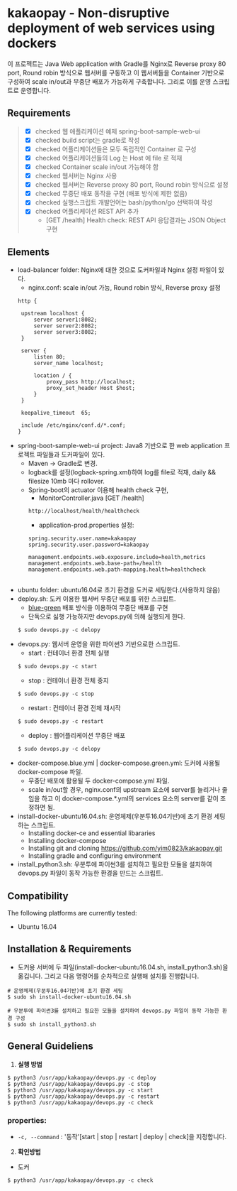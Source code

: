 # kakaopay - Non-disruptive deployment of web services using dockers
이 프로젝트는 Java Web application with Gradle를 Nginx로 Reverse proxy 80 port, Round robin 방식으로 웹서버를 구동하고 이 웹서버들을 Container 기반으로 구성하여 scale in/out과 무중단 배포가 가능하게 구축합니다. 그리로 이를 운영 스크립트로 운영합니다.

## Requirements
> * [x] checked 웹 애플리케이션 예제 spring-boot-sample-web-ui
> * [x] checked build script는 gradle로 작성
> * [x] checked 어플리케이션들은 모두 독립적인 Container 로 구성
> * [x] checked 어플리케이션들의 Log 는 Host 에 file 로 적재
> * [x] checked Container scale in/out 가능해야 함
> * [x] checked 웹서버는 Nginx 사용
> * [x] checked 웹서버는 Reverse proxy 80 port, Round robin 방식으로 설정
> * [x] checked 무중단 배포 동작을 구현 (배포 방식에 제한 없음)
> * [x] checked 실행스크립트 개발언어는 bash/python/go 선택하여 작성
> * [x] checked 어플리케이션 REST API 추가
>   - [GET /health] Health check: REST API 응답결과는 JSON Object 구현

## Elements
 - load-balancer folder: Nginx에 대한 것으로 도커파일과 Nginx 설정 파일이 있다.
   - nginx.conf: scale in/out 가능, Round robin 방식, Reverse proxy 설정 
   ```
   http {

    upstream localhost {
        server server1:8082;
        server server2:8082;
        server server3:8082;
    }

    server {
        listen 80;
        server_name localhost;

        location / {
            proxy_pass http://localhost;
            proxy_set_header Host $host;
        }
    }
 
    keepalive_timeout  65;
 
    include /etc/nginx/conf.d/*.conf;
   }
   ```
 - spring-boot-sample-web-ui project: Java8 기반으로 한 web application 프로젝트 파일들과 도커파일이 있다.
   - Maven -> Gradle로 변경.
   - logback를 설정(logback-spring.xml)하여 log를 file로 적재, daily && filesize 10mb 마다 rollover.
   - Spring-boot의 actuator 이용해 health check 구현, 
     - MonitorController.java [GET /health] 
     ```
     http://localhost/health/healthcheck
     ```
     - application-prod.properties 설정:
     ```
     spring.security.user.name=kakaopay
     spring.security.user.password=kakaopay
     
     management.endpoints.web.exposure.include=health,metrics
     management.endpoints.web.base-path=/health
     management.endpoints.web.path-mapping.health=healthcheck
    ```
 - ubuntu folder: ubuntu16.04로 초기 환경을 도커로 세팅한다.(사용하지 않음)
 - deploy.sh: 도커 이용한 웹서버 무중단 배포를 위한 스크립트.
   - [blue-green](https://subicura.com/2016/06/07/zero-downtime-docker-deployment.html, "BlueGreenDeployment") 배포 방식을 이용하여 무중단 배포를 구현
   - 단독으로 싫행 가능하지만 devops.py에 의해 실행되게 한다.
   ```
   $ sudo devops.py -c delopy
   ```
 - devops.py: 웹서버 운영을 위한 파이썬3 기반으로한 스크립트.
   - start : 컨테이너 환경 전체 실행
   ```
   $ sudo devops.py -c start
   ```
   - stop : 컨테이너 환경 전체 중지
   ```
   $ sudo devops.py -c stop
   ```
   - restart : 컨테이너 환경 전체 재시작
   ```
   $ sudo devops.py -c restart
   ```
   - deploy : 웹어플리케이션 무중단 배포
   ```
   $ sudo devops.py -c delopy
   ```
 - docker-compose.blue.yml | docker-compose.green.yml: 도커에 사용될 docker-compose 파일.
   - 무중단 배포에 활용될 두 docker-compose.yml 파일.
   - scale in/out할 경우, nginx.conf의 upstream 요소에 server를 늘리거나 줄임을 하고 이 docker-compose.*.yml의 services 요소의 server를 같이 조정하면 됨.
 - install-docker-ubuntu16.04.sh: 운영체제(우분투16.04기반)에 초기 환경 세팅하는 스크립트.
   - Installing docker-ce and essential libararies
   - Installing docker-compose
   - Installing git and cloning https://github.com/yim0823/kakaopay.git
   - Installing gradle and configuring environment
 - install_python3.sh: 우분투에 파이썬3를 설치하고 필요한 모듈을 설치하여 devops.py 파일이 동작 가능한 환경을 만드는 스크립트.

## Compatibility
The following platforms are currently tested:
- Ubuntu 16.04

## Installation & Requirements
 - 도커용 서버에 두 파일(install-docker-ubuntu16.04.sh, install_python3.sh)을 옮깁니다. 그리고 다음 명령어를 순차적으로 실행해 설치를 진행합니다.
 ```
 # 운영체제(우분투16.04기반)에 초기 환경 세팅
 $ sudo sh install-docker-ubuntu16.04.sh
 
 # 우분투에 파이썬3를 설치하고 필요한 모듈을 설치하여 devops.py 파일이 동작 가능한 환경 구성
 $ sudo sh install_python3.sh
 ```

## General Guideliens
1. **실행 방법** 
```
$ python3 /usr/app/kakaopay/devops.py -c deploy
$ python3 /usr/app/kakaopay/devops.py -c stop
$ python3 /usr/app/kakaopay/devops.py -c start
$ python3 /usr/app/kakaopay/devops.py -c restart
$ python3 /usr/app/kakaopay/devops.py -c check
```
### properties:
- `-c, --command` : '동작'[start | stop | restart | deploy | check]을 지정합니다.

2. **확인방법**
 - 도커 
 ```
 $ python3 /usr/app/kakaopay/devops.py -c check
 ```
